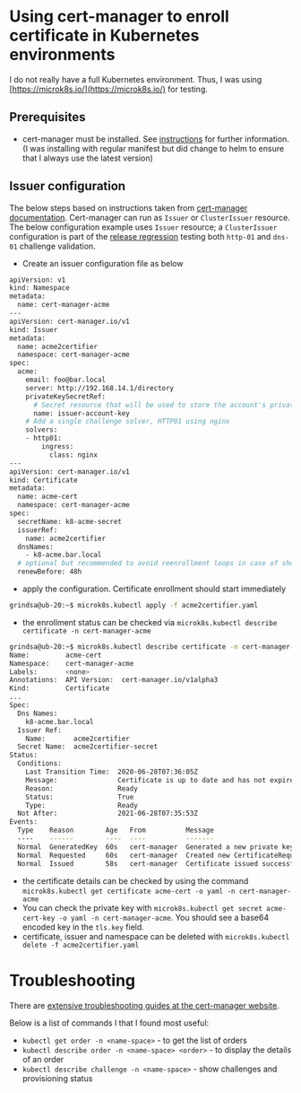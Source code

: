 <!-- markdownlint-disable  MD013 -->

<!-- wiki-title Using cert manager to enroll certificate in Kubernetes environments -->

# Using cert-manager to enroll certificate in Kubernetes environments

I do not really have a full Kubernetes environment. Thus, I was using [https://microk8s.io/](https://microk8s.io/) for testing.

## Prerequisites

- cert-manager must be installed. See [instructions](https://cert-manager.io/docs/installation/kubernetes/) for further information. (I was installing with regular manifest but did change to helm to ensure that I always use the latest version)

## Issuer configuration

The below steps based on instructions taken from [cert-manager documentation](https://cert-manager.io/docs/configuration/acme/). Cert-manager can run as `Issuer` or `ClusterIssuer` resource. The below configuration example uses `Issuer` resource; a `ClusterIssuer` configuration is part of the [release regression](../.github/k8s-cert-mgr-http-01.yml) testing both `http-01` and `dns-01` challenge validation.

- Create an issuer configuration file as below

```bash
apiVersion: v1
kind: Namespace
metadata:
  name: cert-manager-acme
---
apiVersion: cert-manager.io/v1
kind: Issuer
metadata:
  name: acme2certifier
  namespace: cert-manager-acme
spec:
  acme:
    email: foo@bar.local
    server: http://192.168.14.1/directory
    privateKeySecretRef:
      # Secret resource that will be used to store the account's private key.
      name: issuer-account-key
    # Add a single challenge solver, HTTP01 using nginx
    solvers:
    - http01:
        ingress:
          class: nginx
---
apiVersion: cert-manager.io/v1
kind: Certificate
metadata:
  name: acme-cert
  namespace: cert-manager-acme
spec:
  secretName: k8-acme-secret
  issuerRef:
    name: acme2certifier
  dnsNames:
    - k8-acme.bar.local
  # optional but recommended to avoid reenrollment loops in case of short certificate lifetimes
  renewBefore: 48h
```

- apply the configuration. Certificate enrollment should start immediately

```bash
grindsa@ub-20:~$ microk8s.kubectl apply -f acme2certifier.yaml
```

- the enrollment status can be checked via `microk8s.kubectl describe certificate -n cert-manager-acme`

```bash
grindsa@ub-20:~$ microk8s.kubectl describe certificate -n cert-manager-acme
Name:         acme-cert
Namespace:    cert-manager-acme
Labels:       <none>
Annotations:  API Version:  cert-manager.io/v1alpha3
Kind:         Certificate
...
Spec:
  Dns Names:
    k8-acme.bar.local
  Issuer Ref:
    Name:       acme2certifier
  Secret Name:  acme2certifier-secret
Status:
  Conditions:
    Last Transition Time:  2020-06-28T07:36:05Z
    Message:               Certificate is up to date and has not expired
    Reason:                Ready
    Status:                True
    Type:                  Ready
  Not After:               2021-06-28T07:35:53Z
Events:
  Type    Reason        Age   From          Message
  ----    ------        ----  ----          -------
  Normal  GeneratedKey  60s   cert-manager  Generated a new private key
  Normal  Requested     60s   cert-manager  Created new CertificateRequest resource "acme-cert-3129588559"
  Normal  Issued        58s   cert-manager  Certificate issued successfully
```

- the certificate details can be checked by using the command `microk8s.kubectl get certificate acme-cert -o yaml -n cert-manager-acme`
- You can check the private key with `microk8s.kubectl get secret acme-cert-key -o yaml -n cert-manager-acme`. You should see a base64 encoded key in the `tls.key` field.
- certificate, issuer and namespace can be deleted with `microk8s.kubectl delete -f acme2certifier.yaml`

# Troubleshooting

There are [extensive troubleshooting guides at the cert-manager website](https://cert-manager.io/docs/faq/acme/).

Below is a list of commands I that I found most useful:

- `kubectl get order -n <name-space>` - to get the list of orders
- `kubectl describe order -n <name-space> <order>` - to display the details of an order
- `kubectl describe challenge -n <name-space>` - show challenges and provisioning status
